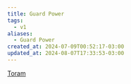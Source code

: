 ```yaml
---
title: Guard Power
tags:
  - v1
aliases:
  - Guard Power
created_at: 2024-07-09T00:52:17-03:00
updated_at: 2024-08-07T17:33:53-03:00
---
```


[Toram](../../../../rascunhos/2024/07/26/Toram.md)